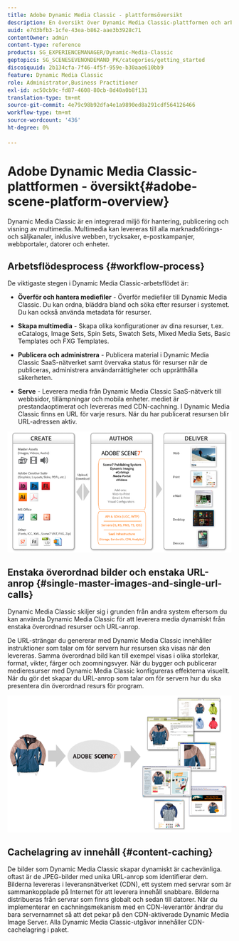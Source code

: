 ```yaml
---
title: Adobe Dynamic Media Classic - plattformsöversikt
description: En översikt över Dynamic Media Classic-plattformen och arbetsflödesprocessen.
uuid: e7d3bfb3-1cfe-43ea-b862-aae3b3928c71
contentOwner: admin
content-type: reference
products: SG_EXPERIENCEMANAGER/Dynamic-Media-Classic
geptopics: SG_SCENESEVENONDEMAND_PK/categories/getting_started
discoiquuid: 2b134cfa-7f46-4f5f-959e-b30aae610bb9
feature: Dynamic Media Classic
role: Administrator,Business Practitioner
exl-id: ac50cb9c-fd87-4608-80cb-8d40a0b8f131
translation-type: tm+mt
source-git-commit: 4e79c98b92dfa4e1a9890ed8a291cdf564126466
workflow-type: tm+mt
source-wordcount: '436'
ht-degree: 0%

---
```


# Adobe Dynamic Media Classic-plattformen - översikt{#adobe-scene-platform-overview}

Dynamic Media Classic är en integrerad miljö för hantering, publicering och visning av multimedia. Multimedia kan levereras till alla marknadsförings- och säljkanaler, inklusive webben, trycksaker, e-postkampanjer, webbportaler, datorer och enheter.

## Arbetsflödesprocess {#workflow-process}

De viktigaste stegen i Dynamic Media Classic-arbetsflödet är:

* **Överför och hantera mediefiler**  - Överför mediefiler till Dynamic Media Classic. Du kan ordna, bläddra bland och söka efter resurser i systemet. Du kan också använda metadata för resurser.

* **Skapa multimedia** - Skapa olika konfigurationer av dina resurser, t.ex. eCatalogs, Image Sets, Spin Sets, Swatch Sets, Mixed Media Sets, Basic Templates och FXG Templates.

* **Publicera och administrera**  - Publicera material i Dynamic Media Classic SaaS-nätverket samt övervaka status för resurser när de publiceras, administrera användarrättigheter och upprätthålla säkerheten.

* **Serve** - Leverera media från Dynamic Media Classic SaaS-nätverk till webbsidor, tillämpningar och mobila enheter. mediet är prestandaoptimerat och levereras med CDN-cachning. I Dynamic Media Classic finns en URL för varje resurs. När du har publicerat resursen blir URL-adressen aktiv.

![Arbetsflödesprocessen i Dynamic Media Classic](/help/assets/gs_workflow.png)

## Enstaka överordnad bilder och enstaka URL-anrop {#single-master-images-and-single-url-calls}

Dynamic Media Classic skiljer sig i grunden från andra system eftersom du kan använda Dynamic Media Classic för att leverera media dynamiskt från enstaka överordnad resurser och URL-anrop.

De URL-strängar du genererar med Dynamic Media Classic innehåller instruktioner som talar om för servern hur resursen ska visas när den levereras. Samma överordnad bild kan till exempel visas i olika storlekar, format, vikter, färger och zoomningsvyer. När du bygger och publicerar medieresurser med Dynamic Media Classic konfigureras effekterna visuellt. När du gör det skapar du URL-anrop som talar om för servern hur du ska presentera din överordnad resurs för program.

![Dynamic Media Classic kan leverera samma överordnad bild till olika medier i olika storlekar och format.](/help/assets/gs_dynamic_publishing.png)

## Cachelagring av innehåll {#content-caching}

De bilder som Dynamic Media Classic skapar dynamiskt är cachevänliga. oftast är de JPEG-bilder med unika URL-anrop som identifierar dem. Bilderna levereras i leveransnätverket (CDN), ett system med servrar som är sammankopplade på Internet för att leverera innehåll snabbare. Bilderna distribueras från servrar som finns globalt och sedan till datorer. När du implementerar en cachningsmekanism med en CDN-leverantör ändrar du bara servernamnet så att det pekar på den CDN-aktiverade Dynamic Media Image Server. Alla Dynamic Media Classic-utgåvor innehåller CDN-cachelagring i paket.
